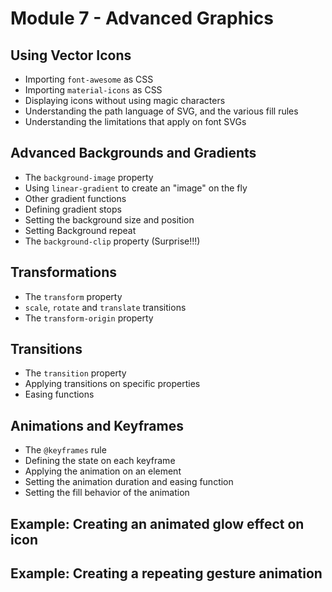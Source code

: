 # Module 7 - Advanced Graphics

## Using Vector Icons
* Importing `font-awesome` as CSS
* Importing `material-icons` as CSS
* Displaying icons without using magic characters
* Understanding the path language of SVG, and the various fill rules
* Understanding the limitations that apply on font SVGs

## Advanced Backgrounds and Gradients
* The `background-image` property
* Using `linear-gradient` to create an "image" on the fly
* Other gradient functions
* Defining gradient stops
* Setting the background size and position
* Setting Background repeat
* The `background-clip` property (Surprise!!!)

## Transformations
* The `transform` property
* `scale`, `rotate` and `translate` transitions
* The `transform-origin` property

## Transitions
* The `transition` property
* Applying transitions on specific properties
* Easing functions
   
## Animations and Keyframes
* The `@keyframes` rule
* Defining the state on each keyframe
* Applying the animation on an element
* Setting the animation duration and easing function
* Setting the fill behavior of the animation

## Example: Creating an animated glow effect on icon

## Example: Creating a repeating gesture animation

